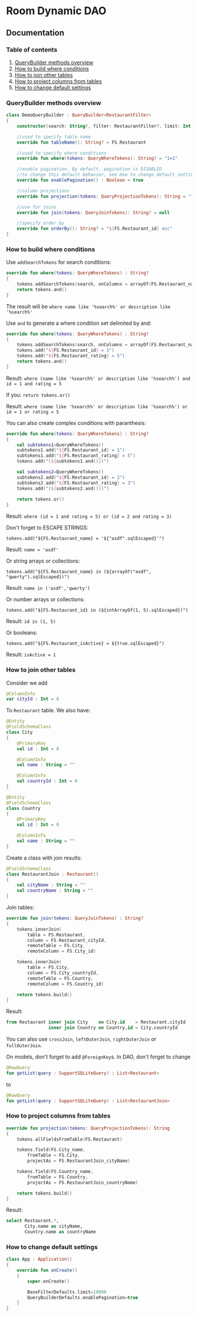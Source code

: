 # Room Dynamic DAO

## Documentation

### Table of contents

1. [QueryBuilder methods overview](#overview)
2. [How to build where conditions](#where)
3. [How to join other tables](#join)
4. [How to project columns from tables](#project)
5. [How to change default settings](#defaults)

### QueryBuilder methods overview <a name="overview"></a>

```kotlin
class DemoQueryBuilder : QueryBuilder<RestaurantFilter>
{
    constructor(search: String?, filter: RestaurantFilter?, limit: Int = Int.MAX_VALUE, offset: Int = 0) : super(search, filter, limit, offset)

    //used to specify table name
    override fun tableName(): String? = FS.Restaurant

    //used to specify where conditions
    override fun where(tokens: QueryWhereTokens): String? = "1=1"

    //enable pagination. By default, pagination is DISABLED
    //to change this default behavior, see How to change default settings section
    override fun enablePagination() : Boolean = true

    //column projections
    override fun projection(tokens: QueryProjectionTokens): String = "*"

    //use for joins
    override fun join(tokens: QueryJoinTokens): String? = null

    //specify order by
    override fun orderBy(): String? = "${FS.Restaurant_id} asc"
}
```

### How to build where conditions <a name="where"></a>

Use ``addSearchTokens`` for search conditions:

```kotlin
override fun where(tokens: QueryWhereTokens) : String?
{
    tokens.addSearchTokens(search, onColumns = arrayOf(FS.Restaurant_name, FS.Restaurant_description))
    return tokens.and()
}
```

The result will be ``where name like '%search%' or description like '%search%'``

Use ``and`` to generate a where condition set delimited by and:

```kotlin
override fun where(tokens: QueryWhereTokens) : String?
{
    tokens.addSearchTokens(search, onColumns = arrayOf(FS.Restaurant_name, FS.Restaurant_description))
    tokens.add("${FS.Restaurant_id} = 1")
    tokens.add("${FS.Restaurant_rating} = 5")
    return tokens.and()
}
```

Result: ``where (name like '%search%' or description like '%search%') and id = 1 and rating = 5``

If you: ``return tokens.or()``

Result: ``where (name like '%search%' or description like '%search%') or id = 1 or rating = 5``

You can also create complex conditions with paranthesis:

```kotlin
override fun where(tokens: QueryWhereTokens) : String?
{
    val subtokens1=QueryWhereTokens()
    subtokens1.add("${FS.Restaurant_id} = 1")
    subtokens1.add("${FS.Restaurant_rating} = 5")
    tokens.add("(${subtokens1.and()})")

    val subtokens2=QueryWhereTokens()
    subtokens2.add("${FS.Restaurant_id} = 2")
    subtokens2.add("${FS.Restaurant_rating} = 3")
    tokens.add("(${subtokens2.and()})")
    
    return tokens.or()
}
```

Result: ``where (id = 1 and rating = 5) or (id = 2 and rating = 3)``

Don't forget to ESCAPE STRINGS:

``tokens.add("${FS.Restaurant_name} = '${"asdf".sqlEscaped}'")``

Result: ``name = 'asdf'``

Or string arrays or collections:

``tokens.add("${FS.Restaurant_name} in (${arrayOf("asdf", "qwerty").sqlEscaped})")``

Result: ``name in ('asdf','qwerty')``

Or number arrays or collections:

``tokens.add("${FS.Restaurant_id} in (${intArrayOf(1, 5).sqlEscaped})")``

Result: ``id in (1, 5)``

Or booleans:

``tokens.add("${FS.Restaurant_isActive} = ${true.sqlEscaped}")``

Result: ``isActive = 1``

### How to join other tables <a name="join"></a>

Consider we add 

```kotlin
@ColumnInfo
var cityId : Int = 0
```

To ``Restaurant`` table. We also have:

```kotlin
@Entity
@FieldSchemaClass
class City
{
    @PrimaryKey
    val id : Int = 0

    @ColumnInfo
    val name : String = ""

    @ColumnInfo
    val countryId : Int = 0
}
```

```kotlin
@Entity
@FieldSchemaClass
class Country
{
    @PrimaryKey
    val id : Int = 0

    @ColumnInfo
    val name : String = ""
}
```

Create a class with join results:

```kotlin
@FieldSchemaClass
class RestaurantJoin : Restaurant()
{
    val cityName : String = ""
    val countryName : String = ""
}
```

Join tables:

```kotlin
override fun join(tokens: QueryJoinTokens) : String?
{
    tokens.innerJoin(
        table = FS.Restaurant,
        column = FS.Restaurant_cityId,
        remoteTable = FS.City,
        remoteColumn = FS.City_id)

    tokens.innerJoin(
        table = FS.City,
        column = FS.City_countryId,
        remoteTable = FS.Country,
        remoteColumn = FS.Country_id)

    return tokens.build()
}
```

Result:

```sql
from Restaurant inner join City    on City.id    = Restaurant.cityId 
                inner join Country on Country.id = City.countryId
```

You can also use ``crossJoin``, ``leftOuterJoin``, ``rightOuterJoin`` or ``fullOuterJoin``.

On models, don't forget to add ``@ForeignKey``s. In DAO, don't forget to change

```kotlin
@RawQuery
fun getList(query : SupportSQLiteQuery) : List<Restaurant>
```

to

```kotlin
@RawQuery
fun getList(query : SupportSQLiteQuery) : List<RestaurantJoin>
```

### How to project columns from tables <a name="project"></a>

```kotlin
override fun projection(tokens: QueryProjectionTokens): String
{
    tokens.allFieldsFromTable(FS.Restaurant)

    tokens.field(FS.City_name,
        fromTable = FS.City,
        projectAs = FS.RestaurantJoin_cityName)

    tokens.field(FS.Country_name,
        fromTable = FS.Country,
        projectAs = FS.RestaurantJoin_countryName)

    return tokens.build()
}
```

Result:

```sql
select Restaurant.*,
       City.name as cityName,
       Country.name as countryName
```

### How to change default settings <a name="defaults"></a>

```kotlin
class App : Application()
{
    override fun onCreate()
    {
        super.onCreate()

        BaseFilterDefaults.limit=10000
        QueryBuilderDefaults.enablePagination=true
    }
}
```
